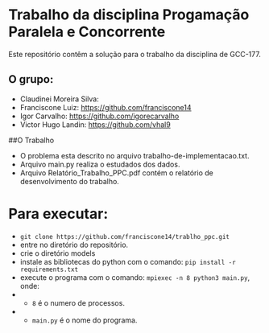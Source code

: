 # Trabalho da disciplina Progamação Paralela e Concorrente
Este repositório contêm a solução para o trabalho da disciplina de GCC-177.

## O grupo:
- Claudinei Moreira Silva: 
- Franciscone Luiz: https://github.com/franciscone14
- Igor Carvalho: https://github.com/igorecarvalho
- Victor Hugo Landin: https://github.com/vhal9

##O Trabalho 
- O problema esta descrito no arquivo trabalho-de-implementacao.txt.
- Arquivo main.py realiza o estudados dos dados.
- Arquivo Relatório_Trabalho_PPC.pdf contém o relatório de desenvolvimento do trabalho.

# Para executar:
- ```git clone https://github.com/franciscone14/trablho_ppc.git```
- entre no diretório do repositório.
- crie o diretório models
- instale as bibliotecas do python com o comando: ```pip install -r requirements.txt```
- execute o programa com o comando: ```mpiexec -n 8 python3 main.py```, onde:
- - ```8``` é o numero de processos.
- - ```main.py``` é o nome do programa.